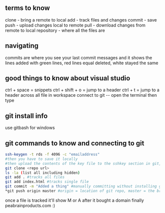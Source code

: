 ## terms to know

clone - bring a remote to local
add - track files and changes
commit - save
push - upload changes local to remote
pull - download changes from remote to local
repository - where all the files are

## navigating

commits are where you see your last commit messages and it shows the lines added with green lines, red lines equal deleted, white stayed the same

## good things to know about visual studio

ctrl + space = snippets
ctrl + shift + o  = jump to a header
ctrl + t = jump to a  header across all file in workspace
connect to git -- open the terminal then type  

## git install info

use gitbash for windows  

## git commands to know and connecting to git

``` bash
ssh-keygen -t rds -f 4096 -c "emailaddress" 
#then you have to save it locally
#then upload the contents of the key file to the sshkey section in git, then store it
git clone <repo url>
ls -la (list all including hidden)
git add . #tracks all files
git add index.html #tracks single file
git commit -m "Added a thing" #manually committing without installing git, file is still local 
*git push origin master #origin = location of git repo, master = the branch you're committing to
```

once a file is tracked it'll show M or A after it
bought a domain finally peabrainproducts.com :)  